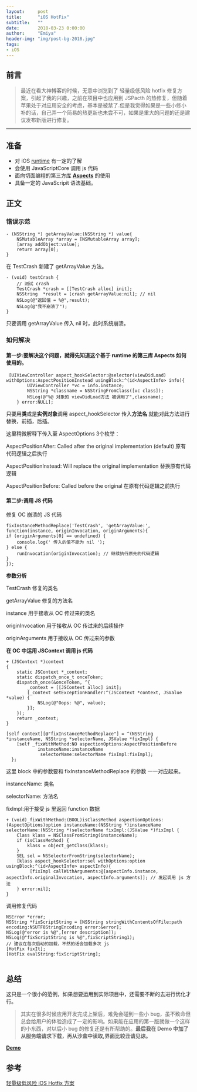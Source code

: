 ```yaml
---
layout:     post
title:      "iOS HotFix"
subtitle:   ""
date:       2018-03-23 0:00:00
author:     "Emiya"
header-img: "img/post-bg-2018.jpg"
tags:
- iOS
---
```

	
	
## 前言
	
  >最近在看大神博客的时候，无意中浏览到了 轻量级低风险 hotfix 修复方案，引起了我的兴趣，之前在项目中也应用到 JSPacth 的热修复，但随着苹果处于对应用安全的考虑，基本是被禁了.但是我觉得如果是一些小修小补的话，自己弄一个简易的热更新也未尝不可，如果是重大的问题的还是建议发布新版进行修复。

---
	

## 准备
 
 * 对 iOS [runtime](http://www.cnblogs.com/HaiTeng/p/5626531.html) 有一定的了解
 * 会使用 JavaScriptCore 调用 js 代码
 * 面向切面编程的第三方库 **[Aspects](https://github.com/steipete/Aspects)** 的使用
 * 具备一定的 JavaScripit 语法基础。

## 正文
 
 
### 错误示范
```
- (NSString *) getArrayValue:(NSString *) value{
    NSMutableArray *array = [NSMutableArray array];
    [array addObject:value];
    return array[0];
}
```
在 TestCrash 新建了 getArrayValue 方法。

```
- (void) testCrash {
    // 测试 crash
    TestCrash *crash = [[TestCrash alloc] init];
    NSString  *result = [crash getArrayValue:nil]; // nil
    NSLog(@"返回值 = %@",result);
    NSLog(@"我不崩溃了");
}
```
只要调用 getArrayValue 传入 nil 时，此时系统崩溃。

### 如何解决 
#### 第一步:要解决这个问题，就得先知道这个基于 runtime 的第三库 Aspects 如何使用的。

```
 [UIViewController aspect_hookSelector:@selector(viewDidLoad) withOptions:AspectPositionInstead usingBlock:^(id<AspectInfo> info){
        UIViewController *vc = info.instance;
        NSString *classname = NSStringFromClass([vc class]);
        NSLog(@"%@ 对象的 viewDidLoad方法 被调用了",classname);
    } error:NULL];
```

只要用**类**或是**实例对象**调用 aspect_hookSelector 传入**方法名** 就能对此方法进行替换，前插，后插。

这里稍微解释下传入至 AspectOptions 3个枚举：

 AspectPositionAfter: Called after the original implementation (default) 原有代码逻辑之后执行
 
 AspectPositionInstead: Will replace the original implementation 替换原有代码逻辑
 
  AspectPositionBefore: Called before the original 在原有代码逻辑之前执行
  
  
#### 第二步:调用 JS 代码
 
修复 OC 崩溃的 JS 代码

```
fixInstanceMethodReplace('TestCrash', 'getArrayValue:', function(instance, originInvocation, originArguments){
if (originArguments[0] == undefined) {
    console.log(' 传入的值不能为 nil ');
} else {
    runInvocation(originInvocation); // 继续执行原先的代码逻辑
}
});
```
**参数分析**

TestCrash        修复的类名

getArrayValue    修复的方法名

instance         用于接收从 OC 传过来的类名 

originInvocation 用于接收从 OC 传过来的后续操作

originArguments  用于接收从 OC 传过来的参数


**在 OC 中运用 JSContext 调用 js 代码**

```
+ (JSContext *)context
{
    static JSContext *_context;
    static dispatch_once_t onceToken;
    dispatch_once(&onceToken, ^{
        _context = [[JSContext alloc] init];
        [_context setExceptionHandler:^(JSContext *context, JSValue *value) {
            NSLog(@"Oops: %@", value);
        }];
    });
    return _context;
}
```
```
[self context][@"fixInstanceMethodReplace"] = ^(NSString *instanceName, NSString *selectorName, JSValue *fixImpl) {
	[self _fixWithMethod:NO aspectionOptions:AspectPositionBefore 
		    instanceName:instanceName 
 		  	 selectorName:selectorName fixImpl:fixImpl];
  };

```
这里 block 中的参数要和 fixInstanceMethodReplace 的参数 一一对应起来。

instanceName: 类名

selectorName: 方法名

fixImpl:用于接受 js 里返回 function 数据


```
+ (void)_fixWithMethod:(BOOL)isClassMethod aspectionOptions:(AspectOptions)option instanceName:(NSString *)instanceName selectorName:(NSString *)selectorName fixImpl:(JSValue *)fixImpl {
    Class klass = NSClassFromString(instanceName);
    if (isClassMethod) {
        klass = object_getClass(klass);
    }
    SEL sel = NSSelectorFromString(selectorName);
    [klass aspect_hookSelector:sel withOptions:option usingBlock:^(id<AspectInfo> aspectInfo){
         [fixImpl callWithArguments:@[aspectInfo.instance, aspectInfo.originalInvocation, aspectInfo.arguments]]; // 发起调用 js 方法
    } error:nil];
}
```
调用修复代码

```
NSError *error;
NSString *fixScriptString = [NSString stringWithContentsOfFile:path encoding:NSUTF8StringEncoding error:&error];
NSLog(@"error is %@",[error description]);
NSLog(@"fixScriptString is %@",fixScriptString1);
// 建议在每次启动的加载，不然的话会加载多次 js
[HotFix fixIt];
[HotFix evalString:fixScriptString];
    
```

## 总结
 这只是一个很小的范例，如果想要运用到实际项目中，还需要不断的去进行优化才行。
 >其实在很多时候应用开发完成上架后，难免会碰到一些小 bug，虽不致命但总会给用户的体验造成了一定的影响。如果能在应用的第一版就做一个这样的小东西，对以后小 bug 的修复还是有所帮助的。**最后我在 Demo 中加了从服务端请求下载，再从沙盒中读取,界面比较丑请见谅。**

**[Demo](https://github.com/emiyagjy/iOS-HotFix)**

 
## 参考
 [轻量级低风险 iOS Hotfix 方案](http://limboy.me/tech/2018/03/04/ios-lightweight-hotfix.html)
	
	
	
